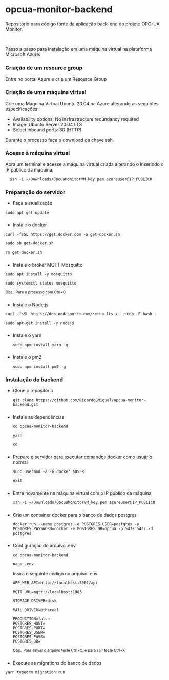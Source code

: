 # opcua-monitor-backend

Repositório para código fonte da aplicação back-end do projeto OPC-UA Monitor.

<br>

Passo a passo para instalação em uma máquina virtual na plataforma Microsoft Azure:

### Criação de um resource group

Entre no portal Azure e crie um Resource Group

### Criação de uma máquina virtual

Crie uma Máquina Virtual Ubuntu 20.04 na Azure alterando as seguintes especificações:

- Availability options: No insfrastructure redundancy required
- Image: Ubuntu Server 20.04 LTS
- Select inbound ports: 80 (HTTP)

Durante o processo faça o download da chave ssh.

### Acesso à máquina virtual

Abra um terminal e acesse a máquina virtual criada alterando o inserindo o IP público da máquina:

```
  ssh -i ~/Downloads/OpcuaMonitorVM_key.pem azureuser@IP_PÙBLICO
```

### Preparação do servidor

- Faça a atualização

```
sudo apt-get update
```
###

- Instale o docker

```
curl -fsSL https://get.docker.com -o get-docker.sh
```
```
sudo sh get-docker.sh
```
```
rm get-docker.sh
```

###

- Instale o broker MQTT Mosquitto

```
sudo apt install -y mosquitto
```
```
sudo systemctl status mosquitto
```
<sub>Obs.: Pare o processo com Ctrl+C</sub> 

###

- Instale o Node.js

```
curl -fsSL https://deb.nodesource.com/setup_lts.x | sudo -E bash -
```
```
sudo apt-get install -y nodejs
```
###

- Instale o yarn

  ```
  sudo npm install yarn -g
  ```

###

- Instale o pm2

  ```
  sudo npm install pm2 -g
  ``` 

### Instalação do backend

- Clone o repositório

  ```
  git clone https://github.com/RicardoGMiguel/opcua-monitor-backend.git
  ```
###

- Instale as dependências

  ```
  cd opcua-monitor-backend
  ```
  ```
  yarn
  ```
  ```
  cd
  ```

  ###

- Prepare o servidor para executar comandos docker como usuário normal

  ```
  sudo usermod -a -G docker $USER
  ```
  ```
  exit
  ```

  ###

- Entre novamente na máquina virtual com o IP público da máquina

  ```
  ssh -i ~/Downloads/OpcuaMonitorVM_key.pem azureuser@IP_PÙBLICO
  ```
  
  ###

- Crie um container docker para o banco de dados postgres

  ```
  docker run --name postgres -e POSTGRES_USER=postgres -e POSTGRES_PASSWORD=docker -e POSTGRES_DB=opcua -p 5432:5432 -d postgres
  ```

  ###

- Configuração do arquivo .env

  ```
  cd opcua-monitor-backend
  ```
  ```
  nano .env
  ```
  Insira o seguinte código no arquivo .env

  ```
  APP_WEB_API=http://localhost:3001/api
  
  MQTT_URL=mqtt://localhost:1883
  
  STORAGE_DRIVER=disk
  
  MAIL_DRIVER=ethereal
  
  PRODUCTION=false
  POSTGRES_HOST=
  POSTGRES_PORT=
  POSTGRES_USER=
  POSTGRES_PASS=
  POSTGRES_DB=
  ```
  <sub>Obs.: Para salvar o arquivo tecle Ctrl+O, e para sair tecle Ctrl+X</sub>

###

- Execute as migrations do banco de dados

```
yarn typeorm migration:run
```










